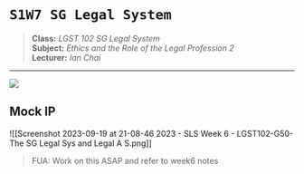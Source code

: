 # `S1W7 SG Legal System`

> **Class:** *LGST 102 SG Legal System*  
> **Subject:** *Ethics and the Role of the Legal Profession 2*  
> **Lecturer:** *Ian Chai*

---
![](https://dentons.rodyk.com/-/media/images/website/person-images/c/ce-ch/chai_ian-ernst.ashx)
## Mock IP
![[Screenshot 2023-09-19 at 21-08-46 2023 - SLS Week 6 - LGST102-G50-The SG Legal Sys and Legal A S.png]]
> FUA: Work on this ASAP and refer to week6 notes
